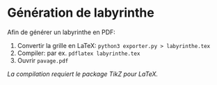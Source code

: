 # Génération de labyrinthe

Afin de générer un labyrinthe en PDF:

1. Convertir la grille en LaTeX: `python3 exporter.py > labyrinthe.tex`
2. Compiler: par ex.             `pdflatex labyrinthe.tex`
3. Ouvrir `pavage.pdf`

_La compilation requiert le package TikZ pour LaTeX._